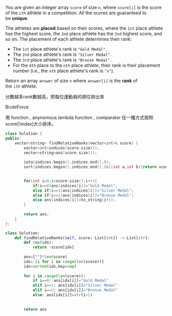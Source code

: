 You are given an integer array `score` of size `n`, where `score[i]` is the score of the `ith` athlete in a competition. All the scores are guaranteed to be **unique**.

The athletes are **placed** based on their scores, where the `1st` place athlete has the highest score, the `2nd` place athlete has the `2nd` highest score, and so on. The placement of each athlete determines their rank:

- The `1st` place athlete's rank is `"Gold Medal"`.
- The `2nd` place athlete's rank is `"Silver Medal"`.
- The `3rd` place athlete's rank is `"Bronze Medal"`.
- For the `4th` place to the `nth` place athlete, their rank is their placement number (i.e., the `xth` place athlete's rank is `"x"`).

Return an array `answer` of size `n` where `answer[i]` is the **rank** of the `ith` athlete.

分數越多rank數越高，把每位運動員的順位排出來

BruteForce

用 function , anynomous lambda function ,  comparator 任一種方式按照score[\index]大小排序。

```cpp
class Solution {
public: 
    vector<string> findRelativeRanks(vector<int>& score) {
        vector<int>indices(score.size());
        vector<string>ans(score.size());
        
        iota(indices.begin(),indices.end(),0);
        sort(indices.begin(),indices.end(),[&](int a,int b){return score[a]>score[b];});

        
        for(int i=0;i<score.size();i++){
            if(i==0)ans[indices[i]]="Gold Medal";
            else if(i==1)ans[indices[i]]="Silver Medal";
            else if(i==2)ans[indices[i]]="Bronze Medal";
            else ans[indices[i]]=to_string(i+1);
        }
        
        return ans;
    }
};
```

```python
class Solution:
    def findRelativeRanks(self, score: List[int]) -> List[str]:
        def cmp(idx):
            return -score[idx]
        
        ans=[""]*len(score)
        idx= [i for i in range(len(score))]
        idx=sorted(idx,key=cmp)
        
        for i in range(len(score)):
            if i==0: ans[idx[i]]="Gold Medal" 
            elif i==1: ans[idx[i]]="Silver Medal"
            elif i==2: ans[idx[i]]="Bronze Medal"
            else: ans[idx[i]]=str(i+1)
    
    
        return ans
        
```